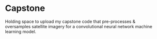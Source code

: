 # Capstone
Holding space to upload my capstone code that pre-processes & oversamples satellite imagery for a convolutional neural network machine learning model. 
